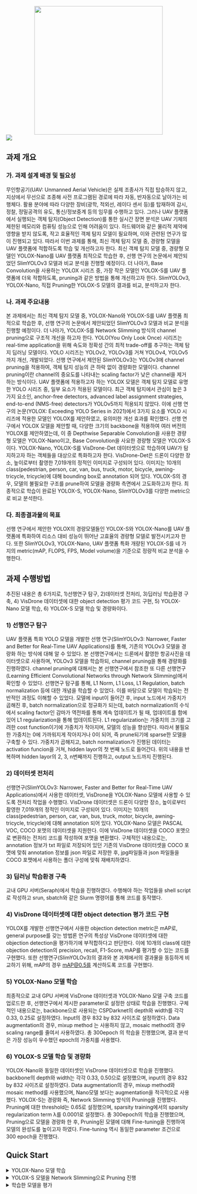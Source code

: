 <div align="center"><img src="assets/logo.png" width="350"></div>
<img src="assets/demo.png" >

## 과제 개요
### 가. 과제 설계 배경 및 필요성

무인항공기(UAV: Unmanned Aerial Vehicle)은 실제 조종사가 직접 탑승하지 않고, 지상에서
무선으로 조종해 사전 프로그램된 경로에 따라 자동, 반자동으로 날아가는 비행체다. 활용 분야에 따라 다양한 장비(광학, 적외선, 레이다 센서 등)를 탑재하여 감시, 정찰, 정밀공격의 유도, 통신/정보중계 등의 임무를 수행하고 있다. 그러나 UAV 플랫폼에서 실행되는 객체 탐지(Object Detection)를 통한 실시간 장면 분석은
UAV 기체의 제한된 메모리와 컴퓨팅 성능으로 인해 어려움이 있다. 하드웨어와 같은 물리적
제약에 영향을 받지 않도록, 작고 효율적인 객체 탐지 모델이 필요하며, 이와 관련된 연구가
많이 진행되고 있다. 따라서 이번 과제를 통해, 최신 객체 탐지 모델 중, 경량형 모델을 UAV 플랫폼에 적합하도록 학습 및 개선하고자 한다. 최신 객체 탐지 모델 중, 경량형 모델인 YOLOX-Nano를 UAV
플랫폼 최적으로 학습한 후, 선행 연구의 논문에서 제안되었던 SlimYOLOv3 모델과 비교 분석을 진행할 예정이다. 더 나아가, Base Convolution을 사용하는 YOLOX 시리즈 중, 가장 작은 모델인 YOLOX-S를 UAV 플랫폼에 더욱 적합하도록, pruning과 같은 방법을 통해 개선하고자 한다. SlimYOLOv3, YOLOX-Nano, 직접 Pruning한 YOLOX-S 모델의 결과를 비교, 분석하고자 한다.


### 나. 과제 주요내용

본 과제에서는 최신 객체 탐지 모델 중, YOLOX-Nano와 YOLOX-S를 UAV 플랫폼 최적으로 학습한
후, 선행 연구의 논문에서 제안되었던 SlimYOLOv3 모델과 비교 분석을 진행할 예정이다. 더 나아가, YOLOX-S를 Network Slimming 방식의 channel pruning으로 구조적 개선을 하고자 한다. YOLO(You Only Look Once) 시리즈는 real-time application을 위해 속도와 정확성 간의 최적
trade-off를 추구하는 객체 탐지 딥러닝 모델이다. YOLO 시리즈는 YOLOv2, YOLOv3를 거쳐 YOLOv4,
YOLOv5까지 개선, 개발되었다. 선행 연구에서 제안된 SlimYOLOv3는 YOLOv3에 channel pruning을 적용하여, 객체 탐지 성능의 큰
하락 없이 경량화한 모델이다. channel pruning이란 channel의 중요도를 나타내는 scaling factor가 낮은 channel을 제거하는 방식이다. UAV 플랫폼에 적용하고자 하는 YOLOX 모델은 객체 탐지 모델로 유명한 YOLO 시리즈 중, 일부 요소가 적용된 모델이다. 최근 객체 탐지에서 관심이 높은 3가지 요소인, anchor-free detectors,
advanced label assignment strategies, end-to-end (NMS-free) detectors가 YOLOv5까지 적용되지 않았다. 이에 선행 연구의 논문(YOLOX: Exceeding YOLO Series in 2021)에서 3가지 요소를 YOLO 시리즈에 적용한 모델인 YOLOX를 제안하였고, 유의미한 개선 효과를 확인했다. 선행 연구에서 YOLOX 모델을 제안할 때, 다양한 크기의 backbone을 적용하여 여러 버전의 YOLOX를 제안하였는데, 이 중
Depthwise Separable Convolution을 사용한 경량형 모델은 YOLOX-Nano이고, Base Convolution을 사요한 경량형 모델은 YOLOX-S이다. YOLOX-Nano, YOLOX-S를 VisDrone-Det 데이터셋으로 학습하여 UAV가 탐지하고자 하는 객체들을
대상으로 특화하고자 한다. VisDrone-Det은 드론이 다양한 장소, 높이로부터 촬영한 7,019개의 정적인 
이미지로 구성되어 있다. 이미지는 10개의 class(pedestrian, person, car, van, bus, truck, motor,
bicycle, awning-tricycle, tricycle)에 대해 bounding box로 annotation 되어 있다. YOLOX-S의 경우, 모델의 불필요한 구조를 prune하여 모델을 경량화 측면에서 고도화하고자 한다. 최종적으로 학습이 완료된 YOLOX-S, YOLOX-Nano, SlimYOLOv3를 다양한 metric으로 비교 분석한다. 


### 다. 최종결과물의 목표 

선행 연구에서 제안한 YOLOX의 경량모델들인 YOLOX-S와 YOLOX-Nano를 UAV 플랫폼에 특화하여
리소스 대비 성능이 뛰어난 고효율의 경량형 모델로 발전시키고자 한다. 또한 SlimYOLOv3,
YOLOX-Nano, UAV 플랫폼 특화 개량된 YOLOX-S를 네 가지의 metric(mAP, FLOPS, FPS, Model volume)을 기준으로 정량적 비교 분석을 수행한다.

## 과제 수행방법

추진된 내용은 총 6가지로, 1)선행연구 탐구, 2)데이터셋 전처리, 3)딥러닝 학습환경 구축, 4)
VisDrone 데이터셋에 대한 object detection 평가 코드 구현, 5) YOLOX-Nano 모델 학습, 6) YOLOX-S 모델 학습 및 경량화이다.


### 1) 선행연구 탐구

UAV 플랫폼 특화 YOLO 모델을 개발한 선행 연구(SlimYOLOv3: Narrower, Faster and
Better for Real-Time UAV Applications)를 통해, 기존의 YOLOv3 모델을 경량화 하는 방식에
대해 알 수 있었다. 본 선행연구에서는 드론에서 촬영한 항공사진을 데이터셋으로 사용하며, YOLOv3 모델을 학습하되, channel pruning을 통해 경량화를 진행하였다. channel pruning에
대해서는 본 선행연구에서 참조한 또 다른 선행연구(Learning Efficient Convolutional
Networks through Network Slimming)에서 확인할 수 있었다. 선행연구 탐구를 통해, L1 Norm, L1 Loss, L1 Regulation, batch normalization 등에 대한 개념을 학습할 수 있었다. 이를 바탕으로 모델이 학습되는 전반적인 과정도 이해할 수 있었다. 모델에 input이 들어간 후, input 노드에서 가중치가 곱해진 후, batch normalization으로 정규화가 되는데, batch normalization의 수식에서 scaling factor인 감마가 역전파를 통해 계속
업데이트가 될 때, 업데이트를 함에 있어 L1 regularization을 통해 업데이트된다. L1
regularization는 가중치의 크기를 고려한 cost function이기에 가중치가 작아지며, 모델의 성능을 향상한다. 따라서 불필요한 가중치는 0에 가까워지게 작아지거나 0이 되어, 즉 prune되기에 sparse한 모델을 구축할 수 있다. 가중치가 곱해지고, batch normalization가 진행된 데이터는 activation funcion을 거쳐, hidden layor의 첫 번째 노드로 들어간다. 위의 내용을 반복하며 hidden layor의 2, 3, n번째까지 진행하고, output 노드까지 진행된다. 


### 2) 데이터셋 전처리

선행연구(SlimYOLOv3: Narrower, Faster and Better for Real-Time UAV Applications)에서 사용한 데이터셋, VisDrone을 YOLOX-Nano 모델에 사용할 수 있도록 전처리 작업을 수행했다. VisDrone 데이터셋은 드론이 다양한 장소, 높이로부터 촬영한 7,019개의 정적인 이미지로 구성되어 있다. 이미지는 10개의 class(pedestrian, person, car, van, bus, truck, motor, bicycle, awning-tricycle, tricycle)에 대해 annotation 되어 있다. YOLOX-Nano 모델은 PASCAL VOC, COCO 포맷의 데이터셋을 지원한다. 이에 VisDrone 데이터셋을 COCO 포맷으로 변환하는 전처리 코드를 작성하여 포맷을 변환했다. 구체적인 내용으로는, annotation 정보가 txt 파일로 저장되어 있던 기존의 VisDrone 데이터셋을 COCO 포맷에 맞춰 annotation 정보를 json 파일로 저장한 후, jpg파일들과 json 파일들을 COCO 포맷에서 사용하는 폴더 구성에 맞춰 재배치하였다. 


### 3) 딥러닝 학습환경 구축

교내 GPU 서버(Seraph)에서 학습을 진행하였다.
수행해야 하는 작업들을 shell script로 작성하고 srun, sbatch와 같은 Slurm 명령어를 통해 코드를 동작했다.


### 4) VisDrone 데이터셋에 대한 object detection 평가 코드 구현

YOLOX를 개발한 선행연구에서 사용한 objection detection metric은 mAP로, general
purpose를 갖는 방법론 연구의 특성상 VisDrone 데이터셋에 대한 objection detection을 평가하기에 부적합하다고 판단한다. 이에 10개의 class에 대한 objection detection의 precision,
recall, F1-Score, mAP를 평가할 수 있는 코드를 구현했다. 또한 선행연구(SlimYOLOv3)의 결과와 본 과제에서의 결과물을 동등하게 비교하기 위해, mAP의 경우 mAP@0.5를 계산하도록
코드를 구현했다. 


### 5) YOLOX-Nano 모델 학습

최종적으로 교내 GPU 서버에 VisDrone 데이터셋과 YOLOX-Nano 모델 구축 코드를 업로드한 후, 선행연구에서 제시한 parameter로 설정한 상태로 학습을 진행했다. 구체적인 내용으로는, backbone으로 사용되는 CSPDarknet의 depth와 width를 각각 0.33, 0.25로 설정하였다.
Input의 경우 832 by 832 사이즈로 설정하였다. Data augmentation의 경우, mixup method
는 사용하지 않고, mosaic method의 경우 scaling range를 줄여서 사용하였다. 총 300epoch
의 학습을 진행했으며, 결과 분석은 가장 성능이 우수했던 epoch의 가중치를 사용했다. 


### 6) YOLOX-S 모델 학습 및 경량화

YOLOX-Nano와 동일한 데이터셋인 VisDrone 데이터셋으로 학습을 진행했다. backbone의 depth와 width는 각각 0.33, 0.50으로 설정했으며, input의 경우 832 by 832 사이즈로 설정하였다. Data augmentation의 경우, mixup method와 mosaic method를 사용했으며, Nano모델 보다는 augmentation을 적극적으로 사용했다. YOLOX-S는 경량화 즉, Network Slimming 방식의 Pruning을 진행했다. Pruning에 대한 threshold는 0.65로 설정했으며, sparsity training에서의 sparsity regularization term λ를 0.0001로 설정했다. 총 300epoch의 학습을 진행했으며, Pruning으로 모델을 경량화 한 후, Pruning된 모델에 대해 Fine-tuning을 진행하여 모델의 완성도를 높이고자 하였다. Fine-tuning 역시 동일한 parameter 조건으로 300 epoch을 진행했다.


## Quick Start

<details>
모든 학습은 GPU서버의 Slurm 환경에서 진행


<summary>YOLOX-Nano 모델 학습</summary>
```shell
sbatch train_script.sh
```

</details>



<details>
<summary>YOLOX-S 모델을 Network Slimming으로 Pruning 진행</summary>
Sparsity training → Pruning → Fine Tuning의 과정을 수행


```shell
sbatch prune_script.sh
```

</details>

<details>
<summary>학습한 모델을 평가</summary>


```shell
sbatch validation.sh
```

## 참고 자료

Zhang, Pengyi, Yunxin Zhong, and Xiaoqiong Li. "SlimYOLOv3: Narrower, faster and better for
real-time UAV applications." Proceedings of the IEEE/CVF International Conference on Computer
Vision Workshops. 2019.

Ge, Zheng, et al. "Yolox: Exceeding yolo series in 2021." arXiv preprint arXiv:2107.08430 (2021).

Liu, Zhuang, et al. "Learning efficient convolutional networks through network slimming."
Proceedings of the IEEE international conference on computer vision. 2017.

